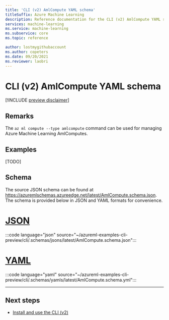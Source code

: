 ```yaml
---
title: 'CLI (v2) AmlCompute YAML schema'
titleSuffix: Azure Machine Learning
description: Reference documentation for the CLI (v2) AmlCompute YAML schema.
services: machine-learning
ms.service: machine-learning
ms.subservice: core
ms.topic: reference

author: lostmygithubaccount
ms.author: copeters
ms.date: 09/20/2021
ms.reviewer: laobri
---
```


# CLI (v2) AmlCompute YAML schema

[!INCLUDE [preview disclaimer](../../includes/machine-learning-preview-generic-disclaimer.md)]

## Remarks

The `az ml compute --type amlcompute` command can be used for managing Azure Machine Learning AmlComputes.

## Examples

[TODO]

## Schema

The source JSON schema can be found at https://azuremlschemas.azureedge.net/latest/AmlCompute.schema.json. The schema is provided below in JSON and YAML formats for convenience.

# [JSON](#tab/json)

:::code language="json" source="~/azureml-examples-cli-preview/cli/.schemas/jsons/latest/AmlCompute.schema.json":::

# [YAML](#tab/yaml)

:::code language="yaml" source="~/azureml-examples-cli-preview/cli/.schemas/yamls/latest/AmlCompute.schema.yml":::

---

## Next steps

- [Install and use the CLI (v2)](how-to-configure-cli.md)
